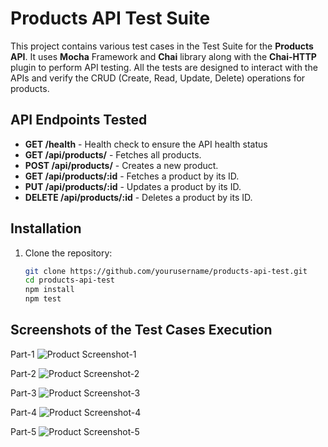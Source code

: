 # Products API Test Suite

This project contains various test cases in the Test Suite for the **Products API**. It uses **Mocha** Framework and **Chai** library along with the **Chai-HTTP** plugin to perform API testing. All the tests are designed to interact with the APIs and verify the CRUD (Create, Read, Update, Delete) operations for products.

## API Endpoints Tested

- **GET /health** - Health check to ensure the API health status
- **GET /api/products/** - Fetches all products.
- **POST /api/products/** - Creates a new product.
- **GET /api/products/:id** - Fetches a product by its ID.
- **PUT /api/products/:id** - Updates a product by its ID.
- **DELETE /api/products/:id** - Deletes a product by its ID.

## Installation

1. Clone the repository:

   ```bash
   git clone https://github.com/yourusername/products-api-test.git
   cd products-api-test
   npm install
   npm test


## Screenshots of the Test Cases Execution

Part-1
![Product Screenshot-1](screenshots/Test-Cases-Execution-Attempt-1-part-1.png)

Part-2
![Product Screenshot-2](screenshots/Test-Cases-Execution-Attempt-1-part-2.png)
    
Part-3
![Product Screenshot-3](screenshots/Test-Cases-Execution-Attempt-1-part-3.png)

Part-4
![Product Screenshot-4](screenshots/Test-Cases-Execution-Attempt-1-part-4.png)

Part-5
![Product Screenshot-5](screenshots/Test-Cases-Execution-Attempt-1-part-5.png)